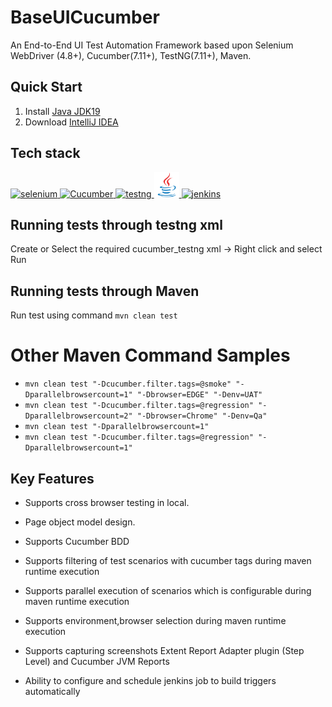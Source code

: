 # BaseUICucumber
An End-to-End UI Test Automation Framework based upon Selenium WebDriver (4.8+), Cucumber(7.11+), TestNG(7.11+), Maven.

## Quick Start
1) Install [Java JDK19](https://www.oracle.com/java/technologies/javase/jdk19-archive-downloads.html)
2) Download [IntelliJ IDEA](https://www.jetbrains.com/idea/download/)

## Tech stack
<a href="https://www.selenium.dev" target="_blank" rel="noreferrer"> 
<img src="https://avatars.githubusercontent.com/u/983927?s=200&v=4" alt="selenium" width="40" height="40"/> </a>
<a href="https://cucumber.io/" target="_blank" rel="noreferrer">
<img src="https://avatars.githubusercontent.com/u/320565?s=200&v=4" alt="Cucumber" width="40" height="40"/> </a>
<a href="https://testng.org/" target="_blank" rel="noreferrer"> 
<img src="https://avatars.githubusercontent.com/u/12528662?s=200&v=4" alt="testng" width="40" height="40"/> </a>
<a href="https://www.java.com" target="_blank" rel="noreferrer">
<img src="https://raw.githubusercontent.com/devicons/devicon/master/icons/java/java-original.svg" alt="java" width="40" height="40"/> </a>
<a href="https://www.jenkins.io" target="_blank" rel="noreferrer"> 
<img src="https://www.vectorlogo.zone/logos/jenkins/jenkins-icon.svg" alt="jenkins" width="40" height="40"/> </a> 

## Running tests through testng xml
Create or Select the required cucumber_testng xml -> Right click and select Run

## Running tests through Maven
Run test using command `mvn clean test`

# Other Maven Command Samples
* `mvn clean test "-Dcucumber.filter.tags=@smoke" "-Dparallelbrowsercount=1" "-Dbrowser=EDGE" "-Denv=UAT"`
* `mvn clean test "-Dcucumber.filter.tags=@regression" "-Dparallelbrowsercount=2" "-Dbrowser=Chrome" "-Denv=Qa"`
* `mvn clean test "-Dparallelbrowsercount=1"`
* `mvn clean test "-Dcucumber.filter.tags=@regression" "-Dparallelbrowsercount=1"`

##  Key Features
* Supports cross browser testing in local.

* Page object model design.

* Supports Cucumber BDD

* Supports filtering of test scenarios with cucumber tags during maven runtime execution

* Supports parallel execution of scenarios which is configurable during maven runtime execution

* Supports environment,browser selection during maven runtime execution

* Supports capturing screenshots Extent Report Adapter plugin (Step Level) and Cucumber JVM Reports

* Ability to configure and schedule jenkins job to build triggers automatically
